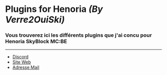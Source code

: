 # Plugins for Henoria *(By Verre2OuiSki)*

### Vous trouverez ici les différents plugins que j'ai concu pour **Henoria SkyBlock MC:BE**

---

- [Discord](https://discord.com/invite/xkHEYam)
- [Site Web](https://henoria-mcbe.buycraft.net/)
- [Adresse Mail](henoriape@gmail.com)
